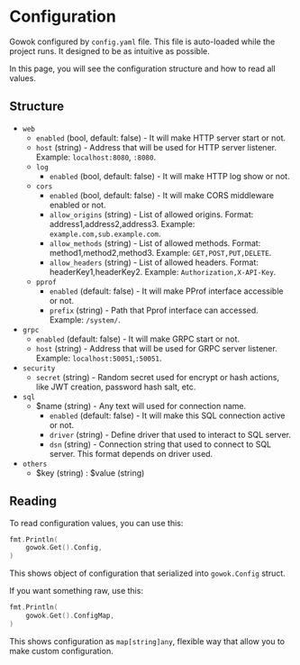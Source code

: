 # Configuration
Gowok configured by `config.yaml` file.
This file is auto-loaded while the project runs.
It designed to be as intuitive as possible.

In this page, you will see the configuration structure and 
how to read all values.

## Structure

* `web`
    * `enabled` (bool, default: false) - It will make HTTP server start or not.
    * `host` (string) - Address that will be used for HTTP server listener. Example: `localhost:8080`, `:8080`.
    * `log`
        * `enabled` (bool, default: false) - It will make HTTP log show or not.
    * `cors`
        * `enabled` (bool, default: false) - It will make CORS middleware enabled or not.
        * `allow_origins` (string) - List of allowed origins. Format: address1,address2,address3. Example: `example.com,sub.example.com`.
        * `allow_methods` (string) - List of allowed methods. Format: method1,method2,method3. Example: `GET,POST,PUT,DELETE`.
        * `allow_headers` (string) - List of allowed headers. Format: headerKey1,headerKey2. Example: `Authorization,X-API-Key`.
    * `pprof`
        * `enabled` (default: false) - It will make PProf interface accessible or not.
        * `prefix` (string) - Path that Pprof interface can accessed. Example: `/system/`.
* `grpc`
    * `enabled` (default: false) - It will make GRPC start or not.
    * `host` (string) - Address that will be used for GRPC server listener. Example: `localhost:50051`,`:50051`.
* `security`
    * `secret` (string) - Random secret used for encrypt or hash actions, like JWT creation, password hash salt, etc.
* `sql`
    * $name (string) - Any text will used for connection name.
        * `enabled` (default: false) - It will make this SQL connection active or not.
        * `driver` (string) - Define driver that used to interact to SQL server.
        * `dsn` (string) - Connection string that used to connect to SQL server. This format depends on driver used.
* `others`
    * $key (string) : $value (string)

## Reading
To read configuration values, you can use this:
```go
fmt.Println(
    gowok.Get().Config,
)
```
This shows object of configuration that serialized into `gowok.Config` struct.

If you want something raw, use this:
```go
fmt.Println(
    gowok.Get().ConfigMap,
)
```
This shows configuration as `map[string]any`,
flexible way that allow you to make custom configuration.


